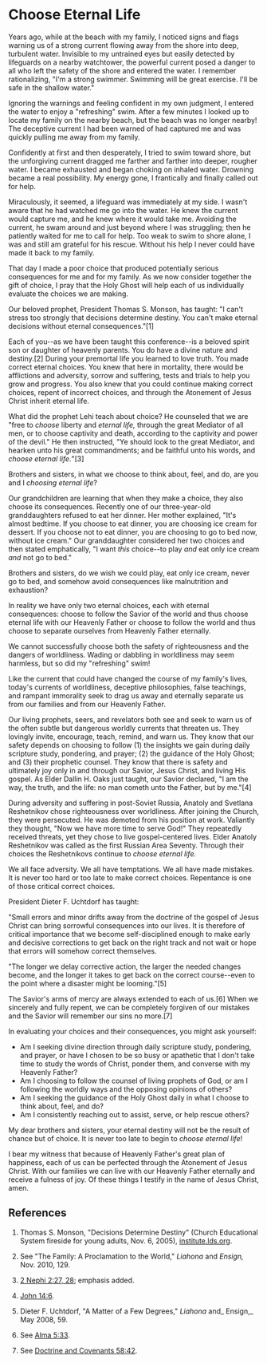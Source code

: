 # Choose Eternal Life

Years ago, while at the beach with my family, I noticed signs and flags
warning us of a strong current flowing away from the shore into deep,
turbulent water. Invisible to my untrained eyes but easily detected by
lifeguards on a nearby watchtower, the powerful current posed a danger to all
who left the safety of the shore and entered the water. I remember
rationalizing, "I'm a strong swimmer. Swimming will be great exercise. I'll be
safe in the shallow water."

Ignoring the warnings and feeling confident in my own judgment, I entered the
water to enjoy a "refreshing" swim. After a few minutes I looked up to locate
my family on the nearby beach, but the beach was no longer nearby! The
deceptive current I had been warned of had captured me and was quickly pulling
me away from my family.

Confidently at first and then desperately, I tried to swim toward shore, but
the unforgiving current dragged me farther and farther into deeper, rougher
water. I became exhausted and began choking on inhaled water. Drowning became
a real possibility. My energy gone, I frantically and finally called out for
help.

Miraculously, it seemed, a lifeguard was immediately at my side. I wasn't
aware that he had watched me go into the water. He knew the current would
capture me, and he knew where it would take me. Avoiding the current, he swam
around and just beyond where I was struggling; then he patiently waited for me
to call for help. Too weak to swim to shore alone, I was and still am grateful
for his rescue. Without his help I never could have made it back to my family.

That day I made a poor choice that produced potentially serious consequences
for me and for my family. As we now consider together the gift of choice, I
pray that the Holy Ghost will help each of us individually evaluate the
choices we are making.

Our beloved prophet, President Thomas S. Monson, has taught: "I can't stress
too strongly that decisions determine destiny. You can't make eternal
decisions without eternal consequences."[1]

Each of you--as we have been taught this conference--is a beloved spirit son
or daughter of heavenly parents. You do have a divine nature and destiny.[2]
During your premortal life you learned to love truth. You made correct eternal
choices. You knew that here in mortality, there would be afflictions and
adversity, sorrow and suffering, tests and trials to help you grow and
progress. You also knew that you could continue making correct choices, repent
of incorrect choices, and through the Atonement of Jesus Christ inherit
eternal life.

What did the prophet Lehi teach about choice? He counseled that we are "free
to _choose_ liberty and _eternal life,_ through the great Mediator of all men,
or to choose captivity and death, according to the captivity and power of the
devil." He then instructed, "Ye should look to the great Mediator, and hearken
unto his great commandments; and be faithful unto his words, and _choose
eternal life._"[3]

Brothers and sisters, in what we choose to think about, feel, and do, are you
and I _choosing eternal life_?

Our grandchildren are learning that when they make a choice, they also choose
its consequences. Recently one of our three-year-old granddaughters refused to
eat her dinner. Her mother explained, "It's almost bedtime. If you choose to
eat dinner, you are choosing ice cream for dessert. If you choose not to eat
dinner, you are choosing to go to bed now, without ice cream." Our
granddaughter considered her two choices and then stated emphatically, "I want
_this_ choice--to play _and_ eat only ice cream _and_ not go to bed."

Brothers and sisters, do we wish we could play, eat only ice cream, never go
to bed, and somehow avoid consequences like malnutrition and exhaustion?

In reality we have only two eternal choices, each with eternal consequences:
choose to follow the Savior of the world and thus choose eternal life with our
Heavenly Father or choose to follow the world and thus choose to separate
ourselves from Heavenly Father eternally.

We cannot successfully choose both the safety of righteousness and the dangers
of worldliness. Wading or dabbling in worldliness may seem harmless, but so
did my "refreshing" swim!

Like the current that could have changed the course of my family's lives,
today's currents of worldliness, deceptive philosophies, false teachings, and
rampant immorality seek to drag us away and eternally separate us from our
families and from our Heavenly Father.

Our living prophets, seers, and revelators both see and seek to warn us of the
often subtle but dangerous worldly currents that threaten us. They lovingly
invite, encourage, teach, remind, and warn us. They know that our safety
depends on choosing to follow (1) the insights we gain during daily scripture
study, pondering, and prayer; (2) the guidance of the Holy Ghost; and (3)
their prophetic counsel. They know that there is safety and ultimately joy
only in and through our Savior, Jesus Christ, and living His gospel. As Elder
Dallin H. Oaks just taught, our Savior declared, "I am the way, the truth, and
the life: no man cometh unto the Father, but by me."[4]

During adversity and suffering in post-Soviet Russia, Anatoly and Svetlana
Reshetnikov chose righteousness over worldliness. After joining the Church,
they were persecuted. He was demoted from his position at work. Valiantly they
thought, "Now we have more time to serve God!" They repeatedly received
threats, yet they chose to live gospel-centered lives. Elder Anatoly
Reshetnikov was called as the first Russian Area Seventy. Through their
choices the Reshetnikovs continue to _choose eternal life._

We all face adversity. We all have temptations. We all have made mistakes. It
is never too hard or too late to make correct choices. Repentance is one of
those critical correct choices.

President Dieter F. Uchtdorf has taught:

"Small errors and minor drifts away from the doctrine of the gospel of Jesus
Christ can bring sorrowful consequences into our lives. It is therefore of
critical importance that we become self-disciplined enough to make early and
decisive corrections to get back on the right track and not wait or hope that
errors will somehow correct themselves.

"The longer we delay corrective action, the larger the needed changes become,
and the longer it takes to get back on the correct course--even to the point
where a disaster might be looming."[5]

The Savior's arms of mercy are always extended to each of us.[6] When we
sincerely and fully repent, we can be completely forgiven of our mistakes and
the Savior will remember our sins no more.[7]

In evaluating your choices and their consequences, you might ask yourself:

  * Am I seeking divine direction through daily scripture study, pondering, and prayer, or have I chosen to be so busy or apathetic that I don't take time to study the words of Christ, ponder them, and converse with my Heavenly Father? 
  * Am I choosing to follow the counsel of living prophets of God, or am I following the worldly ways and the opposing opinions of others? 
  * Am I seeking the guidance of the Holy Ghost daily in what I choose to think about, feel, and do? 
  * Am I consistently reaching out to assist, serve, or help rescue others? 

My dear brothers and sisters, your eternal destiny will not be the result of
chance but of choice. It is never too late to begin to _choose eternal life_!

I bear my witness that because of Heavenly Father's great plan of happiness,
each of us can be perfected through the Atonement of Jesus Christ. With our
families we can live with our Heavenly Father eternally and receive a fulness
of joy. Of these things I testify in the name of Jesus Christ, amen.

## References

  1. Thomas S. Monson, "Decisions Determine Destiny" (Church Educational System fireside for young adults, Nov. 6, 2005), [institute.lds.org](http://institute.lds.org/?lang=eng).

  2. See "The Family: A Proclamation to the World," _Liahona_ and _Ensign,_ Nov. 2010, 129.

  3. [2 Nephi 2:27, 28](https://www.lds.org/scriptures/bofm/2-ne/2.27,28?lang=eng#26); emphasis added.

  4. [John 14:6](https://www.lds.org/scriptures/nt/john/14.6?lang=eng#5).

  5. Dieter F. Uchtdorf, "A Matter of a Few Degrees," _Liahona_ and_ Ensign,_ May 2008, 59.

  6. See [Alma 5:33](https://www.lds.org/scriptures/bofm/alma/5.33?lang=eng#32).

  7. See [Doctrine and Covenants 58:42](https://www.lds.org/scriptures/dc-testament/dc/58.42?lang=eng#41).

